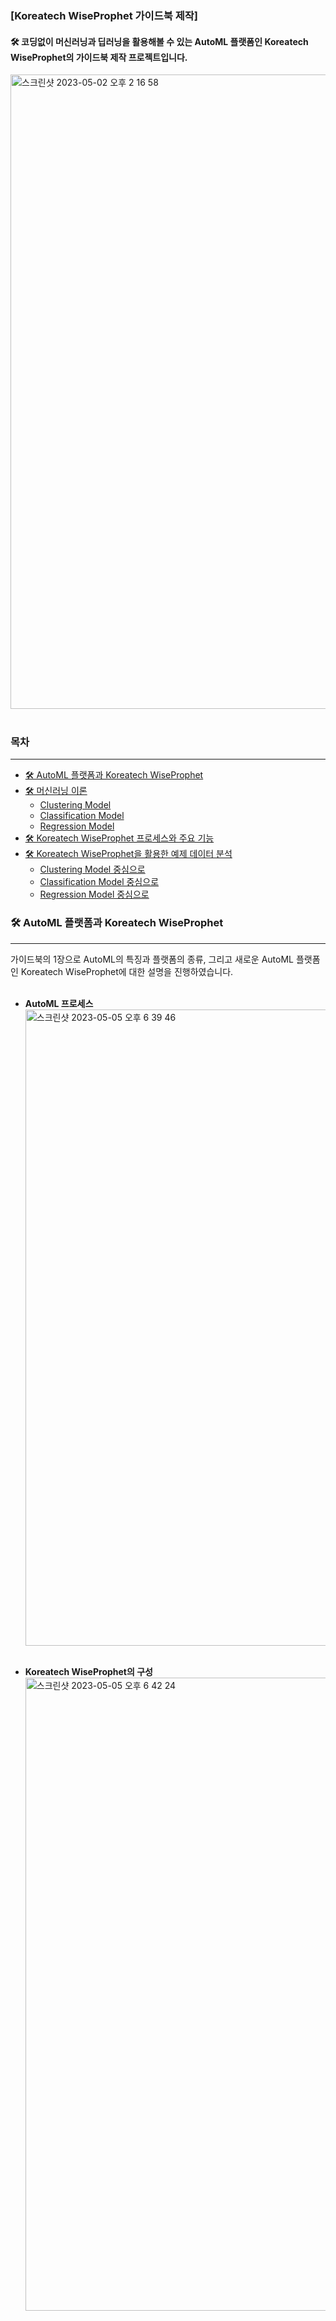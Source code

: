 ### [Koreatech WiseProphet 가이드북 제작]

#### 🛠 코딩없이 머신러닝과 딥러닝을 활용해볼 수 있는 AutoML 플랫폼인 Koreatech WiseProphet의 가이드북 제작 프로젝트입니다.

<img width="1015" alt="스크린샷 2023-05-02 오후 2 16 58" src="https://user-images.githubusercontent.com/106679267/235584598-9a179ae5-71ba-402e-ad24-72165a332025.png"><br></br>

### 목차
***
* [🛠 AutoML 플랫폼과 Koreatech WiseProphet](#-automl-플랫폼과-koreatech-wiseprophet)
* [🛠 머신러닝 이론](#-머신러닝-이론)
  * [Clustering Model](#clustering-model)
  * [Classification Model](#classification-model)
  * [Regression Model](#regression-model)
* [🛠 Koreatech WiseProphet 프로세스와 주요 기능](#-koreatech-wiseprophet-프로세스와-주요-기능)
* [🛠 Koreatech WiseProphet을 활용한 예제 데이터 분석](#-koreatech-wiseprophet을-활용한-예제-데이터-분석)
  * [Clustering Model 중심으로](#clustering-model-중심으로)
  * [Classification Model 중심으로](#classification-model-중심으로)
  * [Regression Model 중심으로](#regression-model-중심으로)

### 🛠 AutoML 플랫폼과 Koreatech WiseProphet
***
가이드북의 1장으로 AutoML의 특징과 플랫폼의 종류, 그리고 새로운 AutoML 플랫폼인 Koreatech WiseProphet에 대한 설명을 진행하였습니다.<br></br>

* __AutoML 프로세스__<br>
<img width="1018" alt="스크린샷 2023-05-05 오후 6 39 46" src="https://user-images.githubusercontent.com/106679267/236425221-5ce87676-bb38-4c2b-98be-deea5db8b438.png"><br></br>

* __Koreatech WiseProphet의 구성__<br>
<img width="1013" alt="스크린샷 2023-05-05 오후 6 42 24" src="https://user-images.githubusercontent.com/106679267/236425755-3cf8c68f-e8c1-4aa4-a5d1-eff0d08e902a.png"><br></br>

